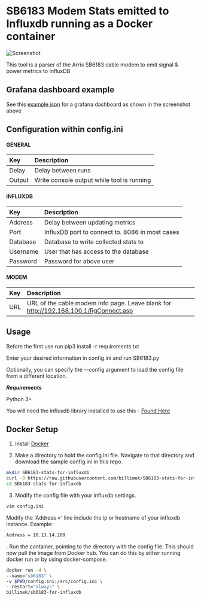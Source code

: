 # SB6183 Modem Stats emitted to Influxdb running as a Docker container

![Screenshot]()

This tool is a parser of the Arris SB6183 cable modem to emit signal & power metrics to InfluxDB

## Grafana dashboard example
See this [example json](sb6183-modem-stats.json) for a grafana dashboard as shown in the screenshot above

## Configuration within config.ini

#### GENERAL
|Key            |Description                                                                                                         |
|:--------------|:-------------------------------------------------------------------------------------------------------------------|
|Delay          |Delay between runs                                                                                                  |
|Output         |Write console output while tool is running                                                                          |
#### INFLUXDB
|Key            |Description                                                                                                         |
|:--------------|:-------------------------------------------------------------------------------------------------------------------|
|Address        |Delay between updating metrics                                                                                      |
|Port           |InfluxDB port to connect to.  8086 in most cases                                                                    |
|Database       |Database to write collected stats to                                                                                |
|Username       |User that has access to the database                                                                                |
|Password       |Password for above user                                                                                             |
#### MODEM
|Key            |Description                                                                                                         |
|:--------------|:-------------------------------------------------------------------------------------------------------------------|
|URL         |URL of the cable modem info page.  Leave blank for http://192.168.100.1/RgConnect.asp                                                            |

## Usage

Before the first use run pip3 install -r requirements.txt

Enter your desired information in config.ini and run SB6183.py

Optionally, you can specify the --config argument to load the config file from a different location.  

***Requirements***

Python 3+

You will need the influxdb library installed to use this - [Found Here](https://github.com/influxdata/influxdb-python)

## Docker Setup

1. Install [Docker](https://www.docker.com/)

2. Make a directory to hold the config.ini file. Navigate to that directory and download the sample config.ini in this repo.

```bash
mkdir SB6183-stats-for-influxdb
curl -O https://raw.githubusercontent.com/billimek/SB6183-stats-for-influxdb/blob/master/config.ini SB6183-stats-for-influxdb/config.ini
cd SB6183-stats-for-influxdb
```

3. Modify the config file with your influxdb settings.

```bash
vim config.ini
```

Modify the 'Address =' line include the ip or hostname of your influxdb instance.
Example:

```bash
Address = 10.13.14.200
```

. Run the container, pointing to the directory with the config file. This should now pull the image from Docker hub. You can do this by either running docker run or by using docker-compose.

```bash
docker run -d \
--name="sb6183" \
-v $PWD/config.ini:/src/config.ini \
--restart="always" \
billimek/sb6183-for-influxdb
```